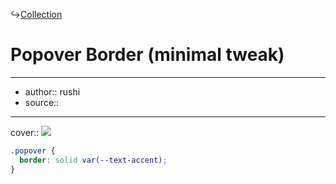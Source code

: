 ↪[Collection](Collection.md)

# Popover Border (minimal tweak)

---

- author:: rushi
- source::

---

cover:: ![](https://i.imgur.com/oXNlnHH.png)

```css
.popover {
  border: solid var(--text-accent);
}
```
